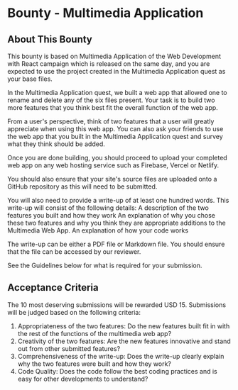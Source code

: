 # Bounty - Multimedia Application

## About This Bounty

This bounty is based on Multimedia Application of the Web Development with React campaign which is released on the same day, and you are expected to use the project created in the Multimedia Application quest as your base files.

In the Multimedia Application quest, we built a web app that allowed one to rename and delete any of the six files present. Your task is to build two more features that you think best fit the overall function of the web app.

From a user's perspective, think of two features that a user will greatly appreciate when using this web app. You can also ask your friends to use the web app that you built in the Multimedia Application quest and survey what they think should be added.

Once you are done building, you should proceed to upload your completed web app on any web hosting service such as Firebase, Vercel or Netlify.

You should also ensure that your site's source files are uploaded onto a GitHub repository as this will need to be submitted.

You will also need to provide a write-up of at least one hundred words. This write-up will consist of the following details:
A description of the two features you built and how they work
An explanation of why you chose these two features and why you think they are appropriate additions to the Multimedia Web App.
An explanation of how your code works

The write-up can be either a PDF file or Markdown file. You should ensure that the file can be accessed by our reviewer.

See the Guidelines below for what is required for your submission.

## Acceptance Criteria

The 10 most deserving submissions will be rewarded USD 15. Submissions will be judged based on the following criteria:
1. Appropriateness of the two features: Do the new features built fit in with the rest of the functions of the multimedia web app?
1. Creativity of the two features: Are the new features innovative and stand out from other submitted features?
1. Comprehensiveness of the write-up: Does the write-up clearly explain why the two features were built and how they work?
1. Code Quality: Does the code follow the best coding practices and is easy for other developments to understand? 
